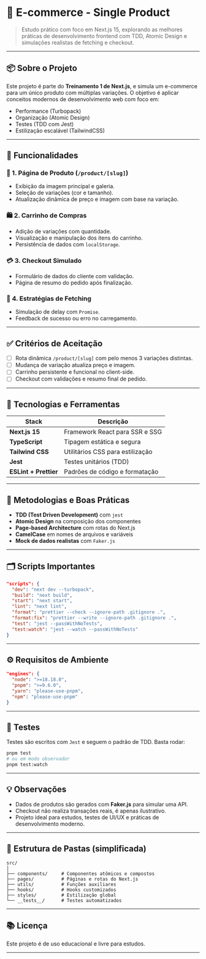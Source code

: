 # 🛒 E-commerce - Single Product

> Estudo prático com foco em Next.js 15, explorando as melhores práticas de desenvolvimento frontend com TDD, Atomic Design e simulações realistas de fetching e checkout.

---

## 📦 Sobre o Projeto

Este projeto é parte do **Treinamento 1 de Next.js**, e simula um e-commerce para um único produto com múltiplas variações. O objetivo é aplicar conceitos modernos de desenvolvimento web com foco em:

- Performance (Turbopack)
- Organização (Atomic Design)
- Testes (TDD com Jest)
- Estilização escalável (TailwindCSS)

---

## 🚀 Funcionalidades

### 🧾 1. Página de Produto (`/product/[slug]`)
- Exibição da imagem principal e galeria.
- Seleção de variações (cor e tamanho).
- Atualização dinâmica de preço e imagem com base na variação.

### 🛍️ 2. Carrinho de Compras
- Adição de variações com quantidade.
- Visualização e manipulação dos itens do carrinho.
- Persistência de dados com `localStorage`.

### 💳 3. Checkout Simulado
- Formulário de dados do cliente com validação.
- Página de resumo do pedido após finalização.

### 🔄 4. Estratégias de Fetching
- Simulação de delay com `Promise`.
- Feedback de sucesso ou erro no carregamento.

---

## ✅ Critérios de Aceitação

- [ ] Rota dinâmica `/product/[slug]` com pelo menos 3 variações distintas.
- [ ] Mudança de variação atualiza preço e imagem.
- [ ] Carrinho persistente e funcional no client-side.
- [ ] Checkout com validações e resumo final de pedido.

---

## 🧰 Tecnologias e Ferramentas

| Stack        | Descrição                          |
|--------------|------------------------------------|
| **Next.js 15**     | Framework React para SSR e SSG   |
| **TypeScript**     | Tipagem estática e segura        |
| **Tailwind CSS**   | Utilitários CSS para estilização |
| **Jest**           | Testes unitários (TDD)           |
| **ESLint + Prettier** | Padrões de código e formatação |

---

## 🧪 Metodologias e Boas Práticas

- **TDD (Test Driven Development)** com `jest`
- **Atomic Design** na composição dos componentes
- **Page-based Architecture** com rotas do Next.js
- **CamelCase** em nomes de arquivos e variáveis
- **Mock de dados realistas** com `Faker.js`

---

## 🗂️ Scripts Importantes

```json
"scripts": {
  "dev": "next dev --turbopack",
  "build": "next build",
  "start": "next start",
  "lint": "next lint",
  "format": "prettier --check --ignore-path .gitignore .",
  "format:fix": "prettier --write --ignore-path .gitignore .",
  "test": "jest --passWithNoTests",
  "test:watch": "jest --watch --passWithNoTests"
}
```

---

## ⚙️ Requisitos de Ambiente

```json
"engines": {
  "node": ">=18.18.0",
  "pnpm": ">=9.6.0",
  "yarn": "please-use-pnpm",
  "npm": "please-use-pnpm"
}
```

---

## 🧪 Testes

Testes são escritos com `Jest` e seguem o padrão de TDD. Basta rodar:

```bash
pnpm test
# ou em modo observador
pnpm test:watch
```

---

## 💡 Observações

- Dados de produtos são gerados com **Faker.js** para simular uma API.
- Checkout não realiza transações reais, é apenas ilustrativo.
- Projeto ideal para estudos, testes de UI/UX e práticas de desenvolvimento moderno.

---

## 📁 Estrutura de Pastas (simplificada)

```
src/
│
├── components/     # Componentes atômicos e compostos
├── pages/          # Páginas e rotas do Next.js
├── utils/          # Funções auxiliares
├── hooks/          # Hooks customizados
├── styles/         # Estilização global
└── __tests__/      # Testes automatizados
```

---

## 📚 Licença

Este projeto é de uso educacional e livre para estudos.

---